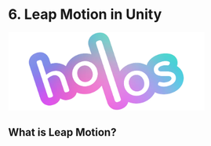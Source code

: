 # 6. Leap Motion in Unity
<img src="Docs/Holos%20Logo.png" alt="Holos Logo" width="400"/>

<br/> 

## What is Leap Motion?
